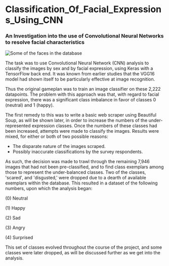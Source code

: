 # Classification_Of_Facial_Expressions_Using_CNN
### An Investigation into the use of Convolutional Neural Networks to resolve facial characteristics

![Some of the faces in the database](https://www.wilmabainbridge.com/images/10kfacedatabase2.jpg)

The task was to use Convolutional Neural Network (CNN) analysis to classify the images by sex and by facial expression, using Keras with a TensorFlow back end. It was known from earlier studies that the VGG16 model had shown itself to be particularly effective at image recognition.

Thus the original gameplan was to train an image classifier on these 2,222 datapoints. The problem with this approach was that, with regard to facial expression, there was a significant class imbalance in favor of classes 0 (neutral) and 1 (happy).


The first remedy to this was to write a basic web scraper using Beautiful Soup, as will be shown later, in order to increase the numbers of the under-represented expression classes. Once the numbers of these classes had been increased, attempts were made to classify the images. Results were mixed, for either or both of two possible reasons:

* The disparate nature of the images scraped.
* Possibly inaccurate classifications by the survey respondents.


As such, the decision was made to trawl through the remaining 7,946 images that had not been pre-classified, and to find class exemplars among those to represent the under-balanced classes. Two of the classes, 'scared', and 'disgusted,' were dropped due to a dearth of available exemplars within the database. This resulted in a dataset of the following numbers, upon which the analysis began:


(0) Neutral

(1) Happy

(2) Sad

(3) Angry

(4) Surprised






This set of classes evolved throughout the course of the project, and some classes were later dropped, as will be discussed further as we get into the analysis.
